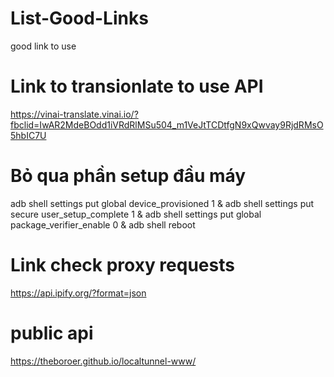 # List-Good-Links
good link to use
# Link to transionlate to use API 
https://vinai-translate.vinai.io/?fbclid=IwAR2MdeBOdd1iVRdRlMSu504_m1VeJtTCDtfgN9xQwvay9RjdRMsO5hbIC7U

# Bỏ qua phần setup đầu máy
adb shell settings put global device_provisioned 1 & adb shell settings put secure user_setup_complete 1 & adb shell settings put global package_verifier_enable 0 & adb shell reboot

# Link check proxy requests
https://api.ipify.org/?format=json

# public api
https://theboroer.github.io/localtunnel-www/
